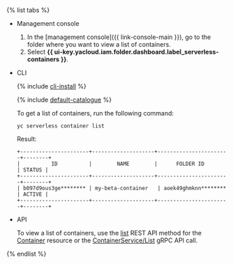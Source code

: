 {% list tabs %}

- Management console

    1. In the [management console]({{ link-console-main }}), go to the folder where you want to view a list of containers.
    1. Select **{{ ui-key.yacloud.iam.folder.dashboard.label_serverless-containers }}**.

- CLI

    {% include [cli-install](../../_includes/cli-install.md) %}

    {% include [default-catalogue](../../_includes/default-catalogue.md) %}

    To get a list of containers, run the following command:

    ```
    yc serverless container list
    ```

    Result:

    ```
    +----------------------+--------------------+-----------------------+--------+
    |          ID          |        NAME        |      FOLDER ID        | STATUS |
    +----------------------+--------------------+-----------------------+--------+
    | b097d9ous3ge******** | my-beta-container   | aoek49ghmknn******** | ACTIVE |
    +----------------------+--------------------+-----------------------+--------+
    ```

- API

   To view a list of containers, use the [list](../../serverless-containers/containers/api-ref/Container/list.md) REST API method for the [Container](../../serverless-containers/containers/api-ref/Container/index.md) resource or the [ContainerService/List](../../serverless-containers/containers/api-ref/grpc/container_service.md#List) gRPC API call.

{% endlist %}
